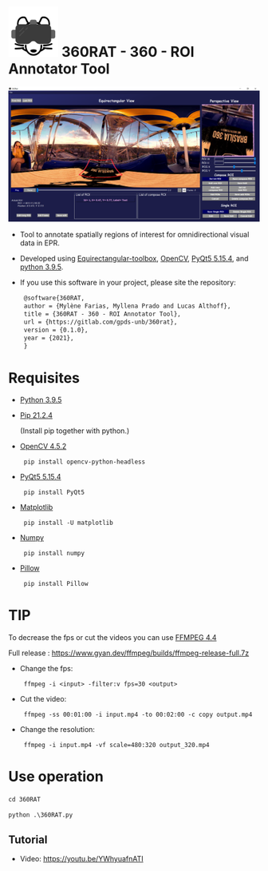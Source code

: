 # <img src="./Images/360RAT_logo.png" alt="drawing" width="100"/> 360RAT - 360 - ROI Annotator Tool


![Image](./Images/PrincipalWindow.PNG?raw=true)

* Tool to annotate spatially regions of interest for omnidirectional visual data in EPR.
* Developed using [Equirectangular-toolbox](https://github.com/NitishMutha/equirectangular-toolbox), [OpenCV](https://pypi.org/project/opencv-python/), [PyQt5 5.15.4](https://pypi.org/project/PyQt5/), and [python 3.9.5](https://www.python.org/).

* If you use this software in your project, please site the repository:

       @software{360RAT,
       author = {Mylène Farias, Myllena Prado and Lucas Althoff},
       title = {360RAT - 360 - ROI Annotator Tool},
       url = {https://gitlab.com/gpds-unb/360rat},
       version = {0.1.0},
       year = {2021},
       }

# Requisites

* [Python 3.9.5](https://www.python.org/)

* [Pip 21.2.4](https://pypi.org/project/pip/)

  (Install pip together with python.)

* [OpenCV 4.5.2](https://pypi.org/project/opencv-python/)

       pip install opencv-python-headless
       
* [PyQt5 5.15.4](https://pypi.org/project/PyQt5/)

       pip install PyQt5
       
* [Matplotlib](https://matplotlib.org/stable/users/installing.html)

       pip install -U matplotlib

* [Numpy](https://numpy.org/install/)

       pip install numpy

* [Pillow](https://pypi.org/project/Pillow/)

       pip install Pillow

       
# TIP

To decrease the fps or cut the videos you can use [FFMPEG 4.4](https://www.ffmpeg.org/download.html)

Full release : https://www.gyan.dev/ffmpeg/builds/ffmpeg-release-full.7z

* Change the fps:

       ffmpeg -i <input> -filter:v fps=30 <output>

* Cut the video:

       ffmpeg -ss 00:01:00 -i input.mp4 -to 00:02:00 -c copy output.mp4

* Change the resolution:

       ffmpeg -i input.mp4 -vf scale=480:320 output_320.mp4


# Use operation

`cd 360RAT`


`python .\360RAT.py`

## Tutorial

- Video: https://youtu.be/YWhyuafnATI

